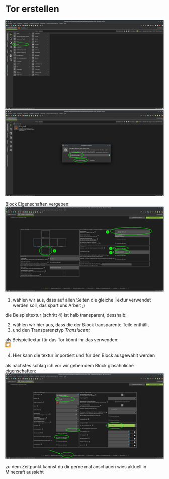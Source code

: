 # Tor erstellen
![block erstellen](block-erstellen-0.png)
![block name](block-namen-geben.png)

Block Eigenschaften vergeben:
![block eigenschaften optisch](block-eigenschaften-optisch.png)
1. wählen wir aus, dass auf allen Seiten die gleiche Textur verwendet werden soll, das spart uns Arbeit ;)

die Beispieltextur (schritt 4) ist halb transparent, desshalb:

2. wählen wir hier aus, dass die der Block transparente Teile enthällt
3. und den Transparenztyp *Translucent*

als Beispieltextur für das Tor könnt ihr das verwenden:  
![tor orage textur](tor_block_orange.png)  

4. Hier kann die textur importiert und für den Block ausgewählt werden


als nächstes schlag ich vor wir geben dem Block glasähnliche eigenschaften:
![glassähnliche eigenschaften](block-eigenschaften-glas.png)

zu dem Zeitpunkt kannst du dir gerne mal anschauen wies aktuell in Minecraft aussieht